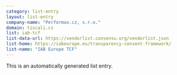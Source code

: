 ```yaml
---
category: list-entry
layout: list-entry
company-name: "Performax.cz, s.r.o."
domain: tiscali.cz
list: iab-tcf
list-data-url: https://vendorlist.consensu.org/vendorlist.json
list-home: https://iabeurope.eu/transparency-consent-framework/
list-name: "IAB Europe TCF"
---
```


This is an automatically generated list entry.

